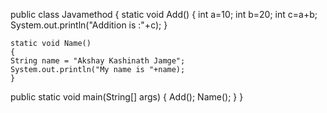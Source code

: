 public class Javamethod {
  	static void Add() 
	{
	int a=10;
	int b=20;
	int c=a+b;
    	System.out.println("Addition is :"+c);
	  }

	static void Name()
	{
	String name = "Akshay Kashinath Jamge";
	System.out.println("My name is "+name);
	}

  public static void main(String[] args) {
    Add();
    Name();
  }
}
